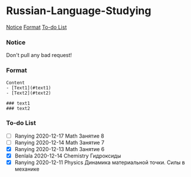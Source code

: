 # Russian-Language-Studying

[Notice](#notice)
[Format](#format)
[To-do List](#to-do-list)


### Notice

Don't pull any bad request!


### Format

```
Content
- [Text1](#text1)
- [Text2](#text2)

### text1
### text2
```

### To-do List

<!--
Name EndTime DocumentName
按照时间降序排列
-->

- [ ] Ranying 2020-12-17 Math Занятие 8
- [ ] Ranying 2020-12-14 Math Занятие 7
- [x] Ranying 2020-12-13 Math Занятие 6
- [x] Benlala 2020-12-14 Chemistry Гидроксиды
- [x] Ranying 2020-12-11 Physics Динамика материальной точки. Силы в механике
